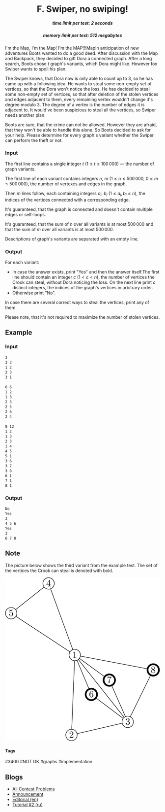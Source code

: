 <h1 style='text-align: center;'> F. Swiper, no swiping!</h1>

<h5 style='text-align: center;'>time limit per test: 2 seconds</h5>
<h5 style='text-align: center;'>memory limit per test: 512 megabytes</h5>

I'm the Map, I'm the Map! I'm the MAP!!!MapIn anticipation of new adventures Boots wanted to do a good deed. After discussion with the Map and Backpack, they decided to gift Dora a connected graph. After a long search, Boots chose $t$ graph's variants, which Dora might like. However fox Swiper wants to spoil his plan.

The Swiper knows, that Dora now is only able to count up to $3$, so he has came up with a following idea. He wants to steal some non-empty set of vertices, so that the Dora won't notice the loss. He has decided to steal some non-empty set of vertices, so that after deletion of the stolen vertices and edges adjacent to them, every remaining vertex wouldn't change it's degree modulo $3$. The degree of a vertex is the number of edges it is adjacent to. It would've been suspicious to steal all the vertices, so Swiper needs another plan.

Boots are sure, that the crime can not be allowed. However they are afraid, that they won't be able to handle this alone. So Boots decided to ask for your help. Please determine for every graph's variant whether the Swiper can perform the theft or not.

### Input

The first line contains a single integer $t$ ($1 \le t \le 100\,000$) — the number of graph variants.

The first line of each variant contains integers $n$, $m$ ($1 \le n \le 500\,000$, $0 \le m \le 500\,000$), the number of vertexes and edges in the graph.

Then $m$ lines follow, each containing integers $a_i$, $b_i$ ($1 \le a_i, b_i \le n$), the indices of the vertices connected with a corresponding edge.

It's guaranteed, that the graph is connected and doesn't contain multiple edges or self-loops.

It's guaranteed, that the sum of $n$ over all variants is at most $500\,000$ and that the sum of $m$ over all variants is at most $500\,000$.

Descriptions of graph's variants are separated with an empty line.

### Output

For each variant:

* In case the answer exists, print "Yes" and then the answer itself.The first line should contain an integer $c$ ($1 < c < n$), the number of vertices the Crook can steal, without Dora noticing the loss. On the next line print $c$ distinct integers, the indices of the graph's vertices in arbitrary order.
* Otherwise print "No".

In case there are several correct ways to steal the vertices, print any of them.

Please note, that it's not required to maximize the number of stolen vertices.

## Example

### Input


```text
3
3 3
1 2
2 3
3 1

6 6
1 2
1 3
2 3
2 5
2 6
2 4

8 12
1 2
1 3
2 3
1 4
4 5
5 1
3 6
3 7
3 8
6 1
7 1
8 1
```
### Output


```text
No
Yes
3
4 5 6
Yes
3
6 7 8
```
## Note

The picture below shows the third variant from the example test. The set of the vertices the Crook can steal is denoted with bold. 

 ![](images/36cd7edfb6c52895b68b0f6b83cbfb1852ad58d5.png) 

#### Tags 

#3400 #NOT OK #graphs #implementation 

## Blogs
- [All Contest Problems](../Codeforces_Round_594_(Div._1).md)
- [Announcement](../blogs/Announcement.md)
- [Editorial (en)](../blogs/Editorial_(en).md)
- [Tutorial #2 (ru)](../blogs/Tutorial_2_(ru).md)

